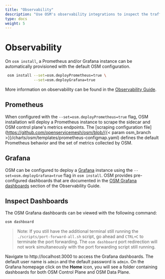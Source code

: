 ```yaml
---
title: "Observability"
description: "Use OSM's observability integrations to inspect the traffic between the bookstore applications"
type: docs
weight: 5
---
```


# Observability

On `osm install`, a Prometheus and/or Grafana instance can be automatically provisioned with the default OSM configuration.
```bash
 osm install --set=osm.deployPrometheus=true \
             --set=osm.deployGrafana=true
```
More information on observability can be found in the [Observability Guide](/docs/guides/observability).

## Prometheus

When configured with the `--set=osm.deployPrometheus=true` flag, OSM installation will deploy a Prometheus instance to scrape the sidecar and OSM control plane's metrics endpoints. The [scraping configuration file](https://github.com/openservicemesh/osm/blob/{{< param osm_branch >}}/charts/osm/templates/prometheus-configmap.yaml) defines the default Prometheus behavior and the set of metrics collected by OSM.

## Grafana

OSM can be configured to deploy a [Grafana](https://grafana.com/grafana/) instance using the `--set=osm.deployGrafana=true` flag in `osm install`. OSM provides pre-configured dashboards that are documented in the [OSM Grafana dashboards](/docs/guides/observability/metrics/#osm-grafana-dashboards) section of the Observability Guide.

## Inspect Dashboards

The OSM Grafana dashboards can be viewed with the following command:

```bash
osm dashboard
```

> Note: If you still have the additional terminal still running the `./scripts/port-forward-all.sh` script, go ahead and `CTRL+C` to terminate the port forwarding. The `osm dashboard` port redirection will not work simultaneously with the port forwarding script still running.

Navigate to http://localhost:3000 to access the Grafana dashboards. The default user name is `admin` and the default password is `admin`. On the Grafana homepage click on the **Home** icon, you will see a folder containing dashboards for both OSM Control Plane and OSM Data Plane.
